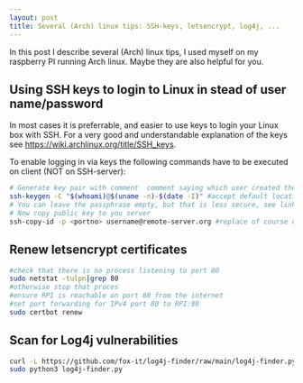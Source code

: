 ```yaml
---
layout: post
title: Several (Arch) linux tips: SSH-keys, letsencrypt, log4j, ...
---
```

In this post I describe several (Arch) linux tips, I used myself on my raspberry PI running Arch linux. Maybe they are also helpful for you.


## Using SSH keys to login to Linux in stead of user name/password
In most cases it is preferrable, and easier to use keys to login your Linux box with SSH.
For a very good and understandable explanation of the keys see https://wiki.archlinux.org/title/SSH_keys.

To enable logging in via keys the following commands have to be executed on client (NOT on SSH-server):
```bash
# Generate key pair with comment  comment saying which user created the key on which machine and when
ssh-keygen -C "$(whoami)@$(uname -n)-$(date -I)" #accept default location for storage of keys
# You can leave the passphrase empty, but that is less secure, see link above
# Now copy public key to you server 
ssh-copy-id -p <portno> username@remote-server.org #replace of course username en server name, and <portno> by SSH port used on server, if other than 22

```

## Renew letsencrypt certificates
```bash
#check that there is no process listening to port 80
sudo netstat -tulpn|grep 80
#otherwise stop that proces
#ensure RPI is reachable on port 80 from the internet
#set port forwarding for IPv4 port 80 to RPI:80
sudo certbot renew
```

## Scan for Log4j vulnerabilities
```bash
curl -L https://github.com/fox-it/log4j-finder/raw/main/log4j-finder.py -o log4j-finder.py
sudo python3 log4j-finder.py
```
 
